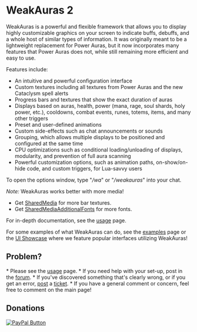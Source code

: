 <h1>WeakAuras 2</h1>

WeakAuras is a powerful and flexible framework that allows you to display highly customizable graphics on your screen to indicate buffs, debuffs, and a whole host of similar types of information. It was originally meant to be a lightweight replacement for Power Auras, but it now incorporates many features that Power Auras does not, while still remaining more efficient and easy to use.

Features include:
* An intuitive and powerful configuration interface
* Custom textures including all textures from Power Auras and the new Cataclysm spell alerts
* Progress bars and textures that show the exact duration of auras
* Displays based on auras, health, power (mana, rage, soul shards, holy power, etc.), cooldowns, combat events, runes, totems, items, and many other triggers
* Preset and user-defined animations
* Custom side-effects such as chat announcements or sounds
* Grouping, which allows multiple displays to be positioned and configured at the same time
* CPU optimizations such as conditional loading/unloading of displays, modularity, and prevention of full aura scanning
* Powerful customization options, such as animation paths, on-show/on-hide code, and custom triggers, for Lua-savvy users

To open the options window, type "*/wa*" or "*/weakauras*" into your chat.

*Note:* WeakAuras works better with more media!
* Get <a href="http://www.wowace.com/addons/sharedmedia/" title="SharedMedia">SharedMedia</a> for more bar textures.
* Get <a href="http://www.wowace.com/addons/shared-media-additional-fonts/" title="SharedMediaAdditionalFonts">SharedMediaAdditionalFonts</a> for more fonts.

For in-depth documentation, see the <a href="http://www.wowace.com/addons/weakauras-2/pages/usage/">usage</a> page.

For some examples of what WeakAuras can do, see the <a href="http://www.wowace.com/addons/weakauras-2/pages/examples/" title="Examples">examples</a> page or the <a href="http://www.wowace.com/addons/weakauras-2/pages/ui-showcase/" title="UI Showcase">UI Showcase</a> where we feature popular interfaces utilizing WeakAuras!

<h2>Problem?</h2>
* Please see the <a href="http://www.wowace.com/addons/weakauras/pages/usage/" title="Usage">usage</a> page.
* If you need help with your set-up, post in the <a href="http://www.wowace.com/addons/weakauras-2/forum/" title="Forum">forum</a>.
* If you've discovered something that's clearly wrong, or if you get an error, <a href="http://www.wowace.com/addons/weakauras-2/create-ticket/" title="Create Ticket">post</a> a <a href="http://www.wowace.com/addons/weakauras-2/tickets/" title="Tickets">ticket</a>.
* If you have a general comment or concern, feel free to comment on the main page!

<h2>Donations</h2>
<a href="https://www.paypal.com/cgi-bin/webscr?cmd=_s-xclick&hosted_button_id=FRVH7EYXFDTUN" title="PayPal"><img src="https://www.paypalobjects.com/en_US/i/btn/btn_donateCC_LG.gif" alt="PayPal Button"/></a>
